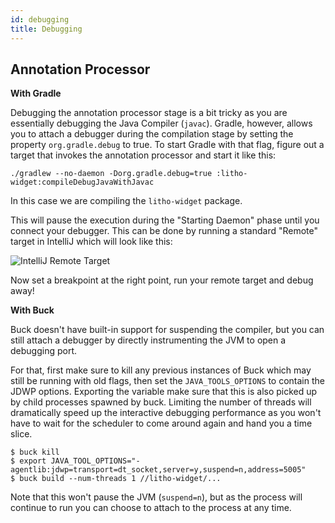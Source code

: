 ```yaml
---
id: debugging
title: Debugging
---
```


## Annotation Processor

**With Gradle**

Debugging the annotation processor stage is a bit tricky as you are essentially debugging the Java Compiler (`javac`).
Gradle, however, allows you to attach a debugger during the compilation stage by setting the property `org.gradle.debug` to true.
To start Gradle with that flag, figure out a target that invokes the annotation processor and start it like this:

```
./gradlew --no-daemon -Dorg.gradle.debug=true :litho-widget:compileDebugJavaWithJavac
```

In this case we are compiling the `litho-widget` package.

This will pause the execution during the "Starting Daemon" phase until you connect your debugger. This can be done by
running a standard "Remote" target in IntelliJ which will look like this:

![IntelliJ Remote Target](/static/images/remote-debugger.png)

Now set a breakpoint at the right point, run your remote target and debug away!

**With Buck**

Buck doesn't have built-in support for suspending the compiler, but you can still attach a debugger by directly
instrumenting the JVM to open a debugging port.

For that, first make sure to kill any previous instances of Buck which may still be running with old flags, then
set the `JAVA_TOOLS_OPTIONS` to contain the JDWP options. Exporting the variable
make sure that this is also picked up by child processes spawned by buck.
Limiting the number of threads will dramatically speed up the interactive
debugging performance as you won't have to wait for the scheduler to come around
again and hand you a time slice.

```
$ buck kill
$ export JAVA_TOOL_OPTIONS="-agentlib:jdwp=transport=dt_socket,server=y,suspend=n,address=5005"
$ buck build --num-threads 1 //litho-widget/...
```

Note that this won't pause the JVM (`suspend=n`), but as the process will continue to run you can choose to
attach to the process at any time.
